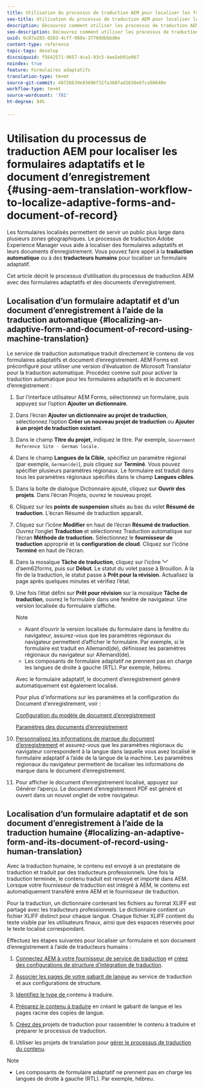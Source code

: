 ```yaml
---
title: Utilisation du processus de traduction AEM pour localiser les formulaires adaptatifs et le document d’enregistrement
seo-title: Utilisation du processus de traduction AEM pour localiser les formulaires adaptatifs et le document d’enregistrement
description: Découvrez comment utiliser les processus de traduction AEM pour localiser les formulaires adaptatifs et le document d’enregistrement.
seo-description: Découvrez comment utiliser les processus de traduction AEM pour localiser les formulaires adaptatifs et le document d’enregistrement.
uuid: 6c87a283-0203-4cf7-989a-3770ddbbbd6e
content-type: reference
topic-tags: develop
discoiquuid: f5642571-9657-4ca1-93c5-4ae2eb91e967
noindex: true
feature: Formulaires adaptatifs
translation-type: tm+mt
source-git-commit: 48726639e93696f32fa368fad2630e6fca50640e
workflow-type: tm+mt
source-wordcount: '781'
ht-degree: 84%

---
```



# Utilisation du processus de traduction AEM pour localiser les formulaires adaptatifs et le document d’enregistrement {#using-aem-translation-workflow-to-localize-adaptive-forms-and-document-of-record}

Les formulaires localisés permettent de servir un public plus large dans plusieurs zones géographiques. Le processus de traduction Adobe Experience Manager vous aide à localiser des formulaires adaptatifs et leurs documents d’enregistrement. Vous pouvez faire appel à la **traduction automatique** ou à des **traducteurs humains** pour localiser un formulaire adaptatif.

Cet article décrit le processus d’utilisation du processus de traduction AEM avec des formulaires adaptatifs et des documents d’enregistrement.

## Localisation d’un formulaire adaptatif et d’un document d’enregistrement à l’aide de la traduction automatique {#localizing-an-adaptive-form-and-document-of-record-using-machine-translation}

Le service de traduction automatique traduit directement le contenu de vos formulaires adaptatifs et document d’enregistrement. AEM Forms est préconfiguré pour utiliser une version d’évaluation de Microsoft Translator pour la traduction automatique. Procédez comme suit pour activer la traduction automatique pour les formulaires adaptatifs et le document d’enregistrement :

1. Sur l’interface utilisateur AEM Forms, sélectionnez un formulaire, puis appuyez sur l’option **Ajouter un dictionnaire**.
1. Dans l’écran **Ajouter un dictionnaire au projet de traduction**, sélectionnez l’option **Créer un nouveau projet de traduction** ou **Ajouter à un projet de traduction existant**.
1. Dans le champ **Titre du projet**, indiquez le titre. Par exemple, `Government Reference Site - German locale.`
1. Dans le champ **Langues de la Cible**, spécifiez un paramètre régional (par exemple, `German(de)`), puis cliquez sur **Terminé**. Vous pouvez spécifier plusieurs paramètres régionaux. Le formulaire est traduit dans tous les paramètres régionaux spécifiés dans le champ **Langues cibles**.
1. Dans la boîte de dialogue Dictionnaire ajouté, cliquez sur **Ouvrir des projets**. Dans l’écran Projets, ouvrez le nouveau projet.
1. Cliquez sur les **points de suspension** situés au bas du volet **Résumé de traduction**. L’écran Résumé de traduction apparaît.
1. Cliquez sur l’icône **Modifier** en haut de l’écran **Résumé de traduction**. Ouvrez l’onglet **Traduction** et sélectionnez Traduction automatique sur l’écran **Méthode de traduction.** Sélectionnez le **fournisseur de traduction** approprié et la **configuration de cloud**. Cliquez sur l’icône **Terminé** en haut de l’écran.
1. Dans la mosaïque **Tâche de traduction**, cliquez sur l’icône ![flèche de téléchargement ](assets/aem62forms_downarrow.png) d’aem62forms, puis sur **Début**. Le statut du volet passe à Brouillon. À la fin de la traduction, le statut passe à **Prêt pour la révision**. Actualisez la page après quelques minutes et vérifiez l’état.
1. Une fois l’état défini sur **Prêt pour révision** sur la mosaïque **Tâche de traduction**, ouvrez le formulaire dans une fenêtre de navigateur. Une version localisée du formulaire s’affiche.

   >[!NOTE]
   >
   >* Avant d’ouvrir la version localisée du formulaire dans la fenêtre du navigateur, assurez-vous que les paramètres régionaux du navigateur permettent d’afficher le formulaire. Par exemple, si le formulaire est traduit en Allemand(de), définissez les paramètres régionaux du navigateur sur Allemand(de).
   >* Les composants de formulaire adaptatif ne prennent pas en charge les langues de droite à gauche (RTL). Par exemple, hébreu.


   Avec le formulaire adaptatif, le document d’enregistrement généré automatiquement est également localisé.

   Pour plus d&#39;informations sur les paramètres et la configuration du Document d&#39;enregistrement, voir :

   [Configuration du modèle de document d’enregistrement](/help/forms/using/generate-document-of-record-for-non-xfa-based-adaptive-forms.md#p-document-of-record-template-configuration-p)

   [Paramètres des documents d’enregistrement](/help/forms/using/generate-document-of-record-for-non-xfa-based-adaptive-forms.md#p-document-of-record-settings-p)

1. [Personnalisez les informations de marque du document d’enregistrement](/help/forms/using/generate-document-of-record-for-non-xfa-based-adaptive-forms.md) et assurez-vous que les paramètres régionaux du navigateur correspondent à la langue dans laquelle vous avez localisé le formulaire adaptatif à l’aide de la langue de la machine. Les paramètres régionaux du navigateur permettent de localiser les informations de marque dans le document d’enregistrement.
1. Pour afficher le document d’enregistrement localisé, appuyez sur Générer l’aperçu. Le document d’enregistrement PDF est généré et ouvert dans un nouvel onglet de votre navigateur.

## Localisation d’un formulaire adaptatif et de son document d’enregistrement à l’aide de la traduction humaine {#localizing-an-adaptive-form-and-its-document-of-record-using-human-translation}

Avec la traduction humaine, le contenu est envoyé à un prestataire de traduction et traduit par des traducteurs professionnels. Une fois la traduction terminée, le contenu traduit est renvoyé et importé dans AEM. Lorsque votre fournisseur de traduction est intégré à AEM, le contenu est automatiquement transféré entre AEM et le fournisseur de traduction.

Pour la traduction, un dictionnaire contenant les fichiers au format XLIFF est partagé avec les traducteurs professionnels. Le dictionnaire contient un fichier XLIFF distinct pour chaque langue. Chaque fichier XLIFF contient du texte visible par les utilisateurs finaux, ainsi que des espaces réservés pour le texte localisé correspondant.

Effectuez les étapes suivantes pour localiser un formulaire et son document d’enregistrement à l’aide de traducteurs humains :

1. [Connectez AEM à votre fournisseur de service de traduction](/help/sites-administering/tc-tic.md) et [créez des configurations de structure d’intégration de traduction](/help/sites-administering/tc-tic.md).

1. [Associer les pages de votre gabarit de langue](/help/sites-administering/tc-tic.md) au service de traduction et aux configurations de structure.

1. [Identifiez le type de ](/help/sites-administering/tc-rules.md) contenu à traduire.

1. [Préparez le contenu à traduire](/help/sites-administering/tc-prep.md) en créant le gabarit de langue et les pages racine des copies de langue.

1. [Créez des ](/help/sites-administering/tc-manage.md) projets de traduction pour rassembler le contenu à traduire et préparer le processus de traduction.

1. Utiliser les projets de translation pour [gérer le processus de traduction du contenu](/help/sites-administering/tc-manage.md).

>[!NOTE]
>
>* Les composants de formulaire adaptatif ne prennent pas en charge les langues de droite à gauche (RTL). Par exemple, hébreu.

>



